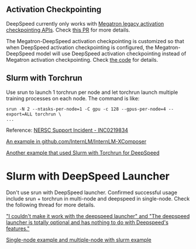 ## Activation Checkpointing
DeepSpeed currently only works with [Megatron legacy activation checkpointing APIs](https://github.com/microsoft/Megatron-DeepSpeed/blob/main/megatron/arguments.py#L840-L850). Check [this PR](https://github.com/microsoft/Megatron-DeepSpeed/pull/235/commits/008795f7832220b4d7ea5d29b1719923c9ac16b8) for more details.

The Megatron-DeepSpeed activation checkpointing is customized so that when DeepSpeed activation checkpointing is configured, the Megatron-DeepSpeed model will use DeepSpeed activation checkpointing instead of Megatron activation checkpointing. Check [the code](https://github.com/microsoft/Megatron-DeepSpeed/blob/7eb36a11b3a9c48ed07b93692ccf22bfb5577f7e/megatron/core/tensor_parallel/random.py#L323-L330) for details.

## Slurm with Torchrun
Use srun to launch 1 torchrun per node and let torchrun launch multiple training processes on each node. The command is like:

```
srun -N 2 --ntasks-per-node=1 -C gpu -c 128 --gpus-per-node=4 --export=ALL torchrun \
...
```

Reference: [NERSC Support Incident - INC0219834](https://nersc.servicenowservices.com/nav_to.do?uri=%2Fincident.do%3Fsys_id%3Df0acdac21b02c610ac81a820f54bcb0a%26sysparm_stack%3Dincident_list.do%3Fsysparm_query%3Dactive%3Dtrue)

[An example in github.com/InternLM/InternLM-XComposer](https://github.com/InternLM/InternLM-XComposer/blob/04e0d530ece2d5b15fad6733ab7a375531e00c97/projects/ShareGPT4V/scripts/sharegpt4v/slurm_pretrain_7b.sh#L32)

[Another example that used Slurm with Torchrun for DeepSpeed](https://github.com/woojinsoh/Megatron-DeepSpeed-Slurm/blob/master/megatron_ds_mnmg.slurm)

# Slurm with DeepSpeed Launcher
Don't use srun with DeepSpeed launcher. Confirmed successful usage include srun + torchrun in multi-node and deepspeed in single-node. Check the following thread for more details.

["I couldn't make it work with the deepspeed launcher" and "The deepspeed launcher is totally optional and has nothing to do with Deepspeed's features."](https://github.com/microsoft/DeepSpeed/issues/2025)

[Single-node example and multiple-node with slurm example](https://github.com/bigscience-workshop/Megatron-DeepSpeed/?tab=readme-ov-file#gpt-pretraining)